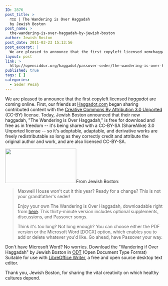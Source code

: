 ```yaml
---
ID: 2876
post_title: >
  פסח | The Wandering is Over Haggadah
  by Jewish Boston
post_name: >
  the-wandering-is-over-haggadah-by-jewish-boston
author: Jewish Boston
post_date: 2011-03-23 15:13:56
post_excerpt: |
  We are pleased to announce that the first copyleft licensed <em>haggadot</em> are coming online. First, our friends at <a href="http://haggadot.com">Haggadot.com</a> began sharing contributed content with the <a href="http://creativecommons.org/licenses/by/3.0/">Creative Commons By Attribution 3.0 Unported</a> (CC-BY) license. Today, Jewish Boston announced that their new haggadah, "The Wandering is Over Haggadah," is free for download and free as in freedom -- it's being shared with a CC-BY-SA 3.0 Unported license -- so it's adoptable, adaptable, and derivative works are freely redistributable so long as they correctly credit and attribute the original author and work, and are also licensed CC-BY-SA.
layout: post
link: >
  http://opensiddur.org/haggadot/passover-seder/the-wandering-is-over-haggadah-by-jewish-boston/
published: true
tags: [ ]
categories:
  - Seder Pesaḥ
---
```

We are pleased to announce that the first copyleft licensed <em>haggadot</em> are coming online. First, our friends at <a href="http://haggadot.com">Haggadot.com</a> began sharing contributed content with the <a href="http://creativecommons.org/licenses/by/3.0/">Creative Commons By Attribution 3.0 Unported</a> (CC-BY) license. Today, Jewish Boston announced that their new haggadah, "The Wandering is Over Haggadah," is free for download and free as in freedom -- it's being shared with a CC-BY-SA (ShareAlike) 3.0 Unported license -- so it's adoptable, adaptable, and derivative works are freely redistributable so long as they correctly credit and attribute the original author and work, and are also licensed CC-BY-SA.

<a href="http://jewishboston.wufoo.com/forms/the-wandering-is-over-haggadah/"><img src="http://opensiddur.org/wp-content/uploads/2011/03/haggadah_large.jpg" alt="" title="The Wandering is Over Haggadah by Jewish Boston" width="227" height="110" class="alignright size-full wp-image-2877" /></a>From Jewish Boston:
<blockquote>Maxwell House won't cut it this year? Ready for a change? This is not your grandfather's seder!

Enjoy your own The Wandering is Over Haggadah, downloadable right from <a href="http://jewishboston.wufoo.com/forms/the-wandering-is-over-haggadah/">here</a>. This thirty-minute version includes optional supplements, discussions, and Passover songs.

Think it's too long? Not long enough? You can choose either the PDF version or the Microsoft Word [DOCX] option, which enables you to add or delete whatever you'd like. Go ahead, have Passover your way.</blockquote>

Don't have Microsoft Word? No worries. 
Download the "Wandering if Over Haggadah" by Jewish Boston in <a href="http://opensiddur.org/wp-content/uploads/2011/03/JewishBoston_Wandering_is_Over_Haggadah.odt">ODT</a> (Open Document Type Format)
Suitable for use with <a href="http://www.libreoffice.org/download/">LibreOffice Writer</a>, a free and open source desktop text editor.

Thank you, Jewish Boston, for sharing the vital creativity on which healthy cultures depend.